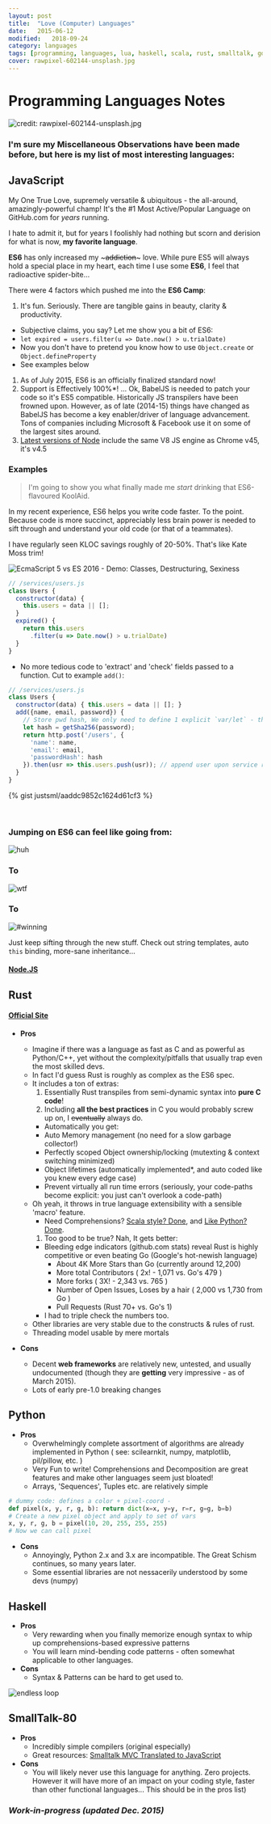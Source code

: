 ```yaml
---
layout: post
title:  "Love (Computer) Languages"
date:   2015-06-12
modified:   2018-09-24
category: languages
tags: [programming, languages, lua, haskell, scala, rust, smalltalk, go, javascript, python]
cover: rawpixel-602144-unsplash.jpg
---
```


# Programming Languages Notes

![credit: rawpixel-602144-unsplash.jpg](rawpixel-602144-unsplash.jpg)

### I'm sure my Miscellaneous Observations have been made before, but here is my list of most interesting languages:


## JavaScript

My One True Love, supremely versatile & ubiquitous - the all-around, amazingly-powerful champ!
It's the #1 Most Active/Popular Language on GitHub.com for *years* running.

I hate to admit it, but for years I foolishly had nothing but scorn and derision for what is now, **my favorite language**.

**ES6** has only increased my ~~~addiction~~~ love. While pure ES5 will always hold a special place in my heart, each time I use some **ES6**, I feel that radioactive spider-bite...

There were 4 factors which pushed me into the **ES6 Camp**:

1. It's fun. Seriously. There are tangible gains in beauty, clarity & productivity.
  - Subjective claims, you say? Let me show you a bit of ES6:
  - `let expired = users.filter(u => Date.now() > u.trialDate)`
  - Now you don't have to pretend you know how to use `Object.create` or `Object.defineProperty`
  - See examples below
1. As of July 2015,  ES6 is an officially finalized standard now!
1. Support is Effectively 100%*! ... Ok, BabelJS is needed to patch your code so it's ES5 compatible. Historically JS transpilers have been frowned upon. However, as of late (2014-15) things have changed as BabelJS has become a key enabler/driver of language advancement. Tons of companies including Microsoft & Facebook use it on some of the largest sites around.
1. [Latest versions of Node](https://nodejs.org/en/blog/release/v4.0.0/) include the same V8 JS engine as Chrome v45, it's v4.5

### Examples

> I'm going to show you what finally made me *start* drinking that ES6-flavoured KoolAid.

In my recent experience, ES6 helps you write code faster. To the point.
Because code is more succinct, appreciably less brain power is needed to sift through and understand your old code (or that of a teammates).

I have regularly seen KLOC savings roughly of 20-50%. That's like Kate Moss trim!

![EcmaScript 5 vs ES 2016 - Demo: Classes, Destructuring, Sexiness](/images/screenshots/Diff-ES6-vs-ES5-Head-to-Head.png)

```js
// /services/users.js
class Users {
  constructor(data) {
    this.users = data || [];
  }
  expired() {
    return this.users
      .filter(u => Date.now() > u.trialDate)
  }
}
```
  - No more tedious code to 'extract' and 'check' fields passed to a function. Cut to example `add()`:

```js
// /services/users.js
class Users {
  constructor(data) { this.users = data || []; }
  add({name, email, password}) {
    // Store pwd hash, We only need to define 1 explicit `var/let` - the other vars are 'defined' with the `{fields}` wizardry above ^^^
    let hash = getSha256(password);
    return http.post('/users', {
      'name': name,
      'email': email,
      'passwordHash': hash
    }).then(usr => this.users.push(usr)); // append user upon service response
  }
}
```

{% gist justsml/aaddc9852c1624d61cf3 %}


<p>&#160;</p>

### Jumping on ES6 can feel like going from:

<div class="anigif top">
  <img alt='huh' title="Huh?" src="http://res.cloudinary.com/ddd/image/upload/v1441143891/wtf__tumblr_inline_n7ygqh6Y0C1svcdm1_igeqey.gif" />
</div>
<h3>To</h3>
<div class="anigif">
  <img alt='wtf' title="WTF?!?!" src="http://res.cloudinary.com/ddd/image/upload/v1443133148/cat-wtf-trap.gif" />
</div>
<h3>To</h3>
<div class="anigif end">
  <img alt='#winning' title='#winning' src="http://res.cloudinary.com/ddd/image/upload/v1443133141/full-throttle.gif" />
</div>


Just keep sifting through the new stuff. Check out string templates, auto `this` binding, more-sane inheritance...


#### [Node.JS](http://nodejs.org/)



## Rust

#### [Official Site](http://www.rust-lang.org/)

* __Pros__
  - Imagine if there was a language as fast as C and as powerful as Python/C++, yet without the complexity/pitfalls that usually trap even the most skilled devs.
  - In fact I'd guess Rust is roughly as complex as the ES6 spec.
  - It includes a ton of extras:
    1. Essentially Rust transpiles from semi-dynamic syntax into __pure C code__!
    1. Including **__all the best practices__** in C you would probably screw up on, I ~~eventually~~ always do.
      * Automatically you get:
      * Auto Memory management (no need for a slow garbage collector!)
      * Perfectly scoped Object ownership/locking (mutexting & context switching minimized)
      * Object lifetimes (automatically implemented*, and auto coded like you knew every edge case)
      * Prevent virtually all run time errors (seriously, your code-paths become explicit: you just can't overlook a code-path)
  - Oh yeah, it throws in true language extensibility with a sensible 'macro' feature.
    - Need Comprehensions? [Scala style? Done](https://gist.github.com/hanny24/5749688), and [Like Python? Done](https://gist.github.com/JeffBelgum/5e762761cd63c796e803).
    1. Too good to be true? Nah, It gets better:
      * Bleeding edge indicators (github.com stats) reveal Rust is highly competitive or even beating Go (Google's hot-newish language)
        - About 4K More Stars than Go (currently around 12,200)
        - More total Contributors ( 2x! - 1,071 vs. Go's 479 )
        - More forks ( 3X! - 2,343 vs. 765 )
        - Number of Open Issues, Loses by a hair ( 2,000 vs 1,730 from Go )
        - Pull Requests (Rust 70+ vs. Go's 1)
      * I had to triple check the numbers too.
  - Other libraries are very stable due to the constructs & rules of rust.
  - Threading model usable by mere mortals

* __Cons__
  - Decent **web frameworks** are relatively new, untested, and usually undocumented (though they are __getting__ very impressive - as of March 2015).
  - Lots of early pre-1.0 breaking changes



## Python

* __Pros__
  - Overwhelmingly complete assortment of algorithms are already implemented in Python ( see: scilearnkit, numpy, matplotlib, pil/pillow, etc. )
  - Very Fun to write! Comprehensions and Decomposition are great features and make other languages seem just bloated!
  - Arrays, 'Sequences', Tuples etc. are relatively simple

~~~python
# dummy code: defines a color + pixel-coord -
def pixel(x, y, r, g, b): return dict(x=x, y=y, r=r, g=g, b=b)
# Create a new pixel object and apply to set of vars
x, y, r, g, b = pixel(10, 20, 255, 255, 255)
# Now we can call pixel
~~~


* __Cons__
  - Annoyingly, Python 2.x and 3.x are incompatible. The Great Schism continues, so many years later.
  - Some essential libraries are not nessacerily understood by some devs (numpy)



## Haskell

* __Pros__
  - Very rewarding when you finally memorize enough syntax to whip up comprehensions-based expressive patterns
  - You will learn mind-bending code patterns - often somewhat applicable to other languages.
* __Cons__
  - Syntax & Patterns can be hard to get used to.


<div class="anigif end">
  <img alt='endless loop' src="http://res.cloudinary.com/ddd/image/upload/v1441143881/endless-loop.gif" />
</div>




## SmallTalk-80

* __Pros__
  - Incredibly simple compilers (original especially)
  - Great resources: [Smalltalk MVC Translated to JavaScript](http://peter.michaux.ca/articles/smalltalk-mvc-translated-to-javascript)
* __Cons__
  - You will likely never use this language for anything. Zero projects. However it will have more of an impact on your coding style, faster than other functional languages... This should be in the pros list)




### _Work-in-progress (updated Dec. 2015)_



[schema_refactor]: https://res.cloudinary.com/ddd/image/upload/bldg-collapse__wsZKhIc_kafcha.gif
[not_a_fan]: https://res.cloudinary.com/ddd/image/upload/timeout-expired.gif
[teamwork]: https://res.cloudinary.com/ddd/image/upload/teamwork__tumblr_n2df80cPZa1s373hwo1_400_ghv4xn.gif
[fuck_this]: https://res.cloudinary.com/ddd/image/upload/panda-rampage__tumblr_nq7srwTXqr1stn6klo1_500_gm2som.gif
[new_feature]: https://res.cloudinary.com/ddd/image/upload/simba-toss-error.gif
[drinking]: http://res.cloudinary.com/ddd/image/upload/v1442175801/system-maint-anon.gif
[cat_outfit]: http://res.cloudinary.com/ddd/image/upload/v1441143858/cat-bee-fail.gif
[cat_loops]: http://res.cloudinary.com/ddd/image/upload/v1441143869/cat-loops.gif
[cat_bowl]: http://res.cloudinary.com/ddd/image/upload/v1441143883/kitten_bowl.gif
[cat_wtf]: http://res.cloudinary.com/ddd/image/upload/v1441143878/cat-wtf.gif
[endless_loop]: http://res.cloudinary.com/ddd/image/upload/v1441143881/endless-loop.gif
[happy_time]: http://res.cloudinary.com/ddd/image/upload/v1443133146/happy-time.gif

